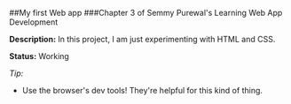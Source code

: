 ##My first Web app
###Chapter 3 of Semmy Purewal's Learning Web App Development

__Description:__ In this project, I am just experimenting with HTML and CSS.

__Status:__ Working

_Tip:_
- Use the browser's dev tools! They're helpful for this kind of thing.
